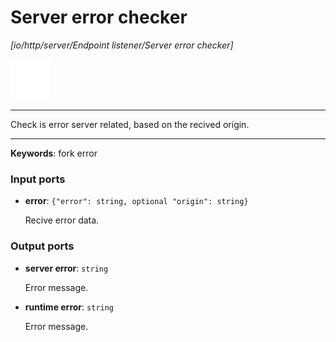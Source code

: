 # Server error checker

_[io/http/server/Endpoint listener/Server error checker]_

![icon](</assets/icons/802b6352-2279-4681-84b8-6558e185fd36.png>)

---

Check is error server related, based on the recived origin.<br>

---

__Keywords__: fork error

### Input ports

* __error__: ` {"error": string, optional "origin": string} `

    Recive error data.<br>

### Output ports

* __server error__: ` string `

    Error message.<br>


* __runtime error__: ` string `

    Error message.<br>

